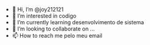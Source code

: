 - 👋 Hi, I’m @joy212121
- 👀 I’m interested in codigo
- 🌱 I’m currently learning desenvolvimento de sistema
- 💞️ I’m looking to collaborate on ...
- 📫 How to reach me pelo meu email

<!---
joy212121/joy212121 is a ✨ special ✨ repository because its `README.md` (this file) appears on your GitHub profile.
You can click the Preview link to take a look at your changes.
--->
